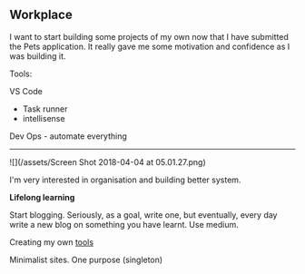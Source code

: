 ## Workplace

I want to start building some projects of my own now that I have submitted the Pets application. It really gave me some motivation and confidence as I was building it.

Tools:

VS Code

* Task runner
* intellisense

Dev Ops - automate everything

---

![](/assets/Screen Shot 2018-04-04 at 05.01.27.png)

I'm very interested in organisation and building better system.

**Lifelong learning**

Start blogging. Seriously, as a goal, write one, but eventually, every day write a new blog on something you have learnt. Use medium.

Creating my own [tools](https://github.com/daryllxd/lifelong-learning/blob/master/programming/philosophy/google-signs-youre-a-good-or-bad-programmer.md#6-creates-their-own-tools)

Minimalist sites. One purpose \(singleton\)


